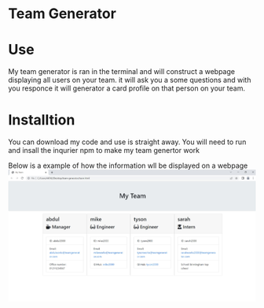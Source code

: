 # Team Generator

# Use

My team generator is ran in the terminal and will construct a webpage displaying all users on your team. it will ask you a some questions and with you responce it will generator a card profile on that person on your team.

# Installtion

You can download my code and use is straight away. You will need to run and insall the inqurier npm to make my team genertor work


Below is a example of how the information wll be displayed on a webpage 
![Alt text](assets/screenshot.jpg) 
